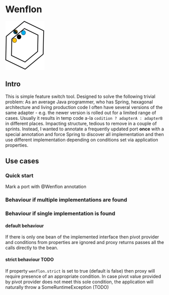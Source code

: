 # Wenflon

![img_1.png](img_1.png)

## Intro
This is simple feature switch tool. Designed to solve the following trivial problem:
As an average Java programmer, who has Spring, hexagonal architecture and living production code I often have
several versions of the same adapter - e.g. the newer version is rolled out for a limited range of cases.
Usually it results in temp code a-la ```codition ? adapterA : adapterB``` in different places. 
Impacting structure, tedious to remove in a couple of sprints.
Instead, I wanted to annotate a frequently updated port **once** with a special annotation and force Spring to discover all 
implementation and then use different implementation depending on conditions set via application properties.


## Use cases

### Quick start
Mark a port with @Wenflon annotation
### Behaviour if multiple implementations are found
### Behaviour if single implementation is found

#### default behaviour 
If there is only one bean of the implemented interface then pivot provider
and conditions from properties are ignored 
and proxy returns passes all the calls directly to the bean.

#### strict behaviour TODO
If property ```wenflon.strict``` is set to true (default is false) then
proxy will require presence of an appropriate condition. In case pivot value provided by pivot provider does not
meet this sole condition, the application will naturally throw a SomeRuntimeException (TODO)